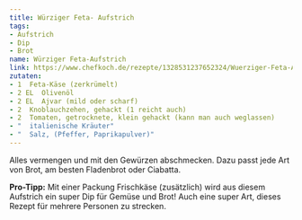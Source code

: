 ```yaml
---
title: Würziger Feta- Aufstrich
tags:
- Aufstrich
- Dip
- Brot
name: Würziger Feta-Aufstrich
link: https://www.chefkoch.de/rezepte/1328531237652324/Wuerziger-Feta-Aufstrich.html
zutaten:
- 1  Feta-Käse (zerkrümelt)
- 2 EL  Olivenöl
- 2 EL  Ajvar (mild oder scharf)
- 2  Knoblauchzehen, gehackt (1 reicht auch)
- 2  Tomaten, getrocknete, klein gehackt (kann man auch weglassen)
- "  italienische Kräuter"
- "  Salz, (Pfeffer, Paprikapulver)"
---
```


Alles vermengen und mit den Gewürzen abschmecken. Dazu passt jede Art von Brot, am besten Fladenbrot oder Ciabatta. 

**Pro-Tipp:** Mit einer Packung Frischkäse (zusätzlich) wird aus diesem Aufstrich ein super Dip für Gemüse und Brot!
Auch eine super Art, dieses Rezept für mehrere Personen zu strecken.

